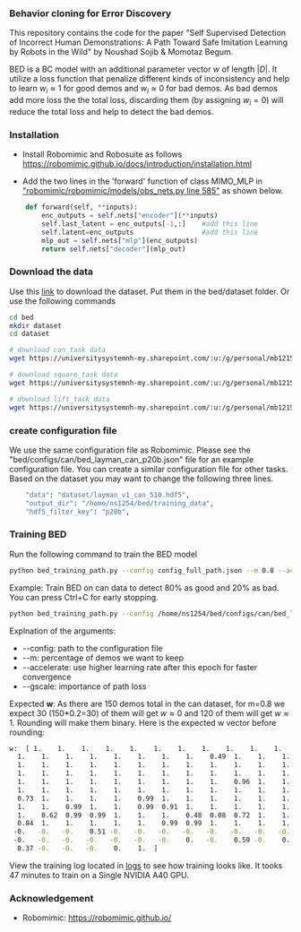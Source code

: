 ### Behavior cloning for Error Discovery
This repository contains the code for the paper "Self Supervised Detection of Incorrect Human Demonstrations: A Path
Toward Safe Imitation Learning by Robots in the Wild" by Noushad Sojib & Momotaz Begum.

BED is a BC model with an additional parameter vector $w$ of length $|D|$. It utilize a loss function that penalize different kinds of inconsistency and help to learn $w_i\approx1$ for good demos and $w_i\approx0$ for bad demos. As bad demos add more loss the the total loss, discarding them (by assigning $w_i=0$) will reduce the total loss and help to detect the bad demos.

### Installation
* Install Robomimic and Robosuite as follows https://robomimic.github.io/docs/introduction/installation.html

* Add the two lines in the 'forward' function of class MIMO_MLP in ["robomimic/robomimic/models/obs_nets.py line 585"](https://github.com/ARISE-Initiative/robomimic/blob/9273f9cce85809b4f49cb02c6b4d4eeb2fe95abb/robomimic/models/obs_nets.py#L585) as shown below.

```python
    def forward(self, **inputs):
        enc_outputs = self.nets["encoder"](**inputs) 
        self.last_latent = enc_outputs[-1,:]    #add this line
        self.latent=enc_outputs                 #add this line
        mlp_out = self.nets["mlp"](enc_outputs)
        return self.nets["decoder"](mlp_out)
``` 

### Download the data 
Use this [link](https://universitysystemnh-my.sharepoint.com/:f:/g/personal/mb1215_usnh_edu/EpIt98g81rBBpVtUxi8pldsB-FthJ8I5FA650TxfQS2Ydw?e=ja4JNI) to download the dataset. Put them in the bed/dataset folder. Or use the following commands
```bash
cd bed
mkdir dataset
cd dataset

# download can_task data
wget https://universitysystemnh-my.sharepoint.com/:u:/g/personal/mb1215_usnh_edu/EdaW2mZ4mRpGg0CKbTEwG5UBbKCxqXqlGnyIHdhL-o8Ahw?download=1 -O layman_v1_can_510.hdf5

# download square_task data
wget https://universitysystemnh-my.sharepoint.com/:u:/g/personal/mb1215_usnh_edu/ERbUWCBrp1xAj49yUOmoHJ8B4x6G_1EgNaUNHiZsSd_V7g?download=1 -O layman_v1_square_180.hdf5

# download lift_task data
wget https://universitysystemnh-my.sharepoint.com/:u:/g/personal/mb1215_usnh_edu/EQyR2TBr5aZKusxWCnn0Y6ABJJXDNeHZL2vhUCq-4__9Sw?download=1 -O layman_v1_lift_260.hdf5

```

### create configuration file
We use the same configuration file as Robomimic. Please see the "bed/configs/can/bed_layman_can_p20b.json" file for an example configuration file. You can create a similar configuration file for other tasks. Based on the dataset you may want to change the following three lines.
```bash
    "data": "dataset/layman_v1_can_510.hdf5",
    "output_dir": "/home/ns1254/bed/training_data",
    "hdf5_filter_key": "p20b",
```


### Training BED 

Run the following command to train the BED model
```bash
python bed_training_path.py --config config_full_path.json --m 0.8 --accelerate 40 --gscale 5
```
Example: Train BED on can data to detect 80% as good and 20% as bad. You can press Ctrl+C for early stopping.
```bash
python bed_training_path.py --config /home/ns1254/bed/configs/can/bed_layman_can_p20b.json --m 0.8 --accelerate 40 --gscale 5
```
Explnation of the arguments:
* --config: path to the configuration file
* --m: percentage of demos we want to keep
* --accelerate: use higher learning rate after this epoch for faster convergence
* --gscale: importance of path loss

Expected <b>w</b>: As there are 150 demos total in the can dataset, for m=0.8 we expect 30 (150*0.2=30) of them will get $w\approx0$ and 120 of them will get $w\approx1$. Rounding will make them binary. Here is the expected w vector before rounding:
```bash
w:  [ 1.    1.    1.    1.    1.    1.    1.    1.    1.    1.    1.    1.
  1.    1.    1.    1.    1.    1.    1.    1.    0.49  1.    1.    1.
  1.    1.    1.    1.    1.    1.    1.    1.    1.    1.    1.    1.
  1.    1.    1.    1.    1.    1.    1.    1.    1.    1.    1.    1.
  1.    1.    1.    1.    1.    1.    1.    1.    1.    0.96  1.    1.
  1.    1.    1.    1.    1.    1.    1.    1.    1.    1.    1.    1.
  0.73  1.    1.    1.    1.    0.99  1.    1.    1.    1.    1.    1.
  1.    1.    0.99  1.    1.    0.99  0.91  1.    1.    1.    1.    1.
  1.    0.62  0.99  0.99  1.    1.    1.    0.48  0.08  0.72  1.    1.
  0.84  1.    1.    1.    1.    1.    0.99  0.99  1.    1.    1.    1.
 -0.   -0.   -0.    0.51 -0.   -0.   -0.   -0.   -0.   -0.   -0.   -0.
 -0.   -0.   -0.   -0.   -0.   -0.   -0.    0.   -0.    0.59 -0.    0.
  0.37 -0.   -0.   -0.    0.    1.  ]
```

View the training log located in <a href="logs/20240408221524/logs">logs</a> to see how training looks like.
It tooks 47 minutes to train on a Single NVIDIA A40 GPU.



### Acknowledgement
* Robomimic: https://robomimic.github.io/
